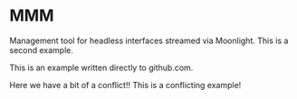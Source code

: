 # MMM
Management tool for headless interfaces streamed via Moonlight.
This is a second example.

This is an example written directly to github.com.


Here we have a bit of a conflict!!
This is a conflicting example!  
